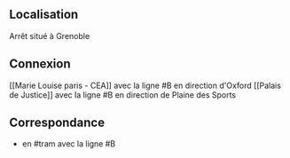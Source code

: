 ## Localisation
Arrêt situé à Grenoble

## Connexion
[[Marie Louise paris - CEA]] avec la ligne #B en direction d'Oxford
[[Palais de Justice]] avec la ligne #B en direction de Plaine des Sports

## Correspondance
- en #tram avec la ligne #B